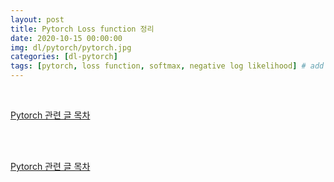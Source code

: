 ```yaml
---
layout: post
title: Pytorch Loss function 정리
date: 2020-10-15 00:00:00
img: dl/pytorch/pytorch.jpg
categories: [dl-pytorch] 
tags: [pytorch, loss function, softmax, negative log likelihood] # add tag
---
```


<br>

[Pytorch 관련 글 목차](https://gaussian37.github.io/dl-pytorch-table/)

<br>




<br>

[Pytorch 관련 글 목차](https://gaussian37.github.io/dl-pytorch-table/)

<br>
